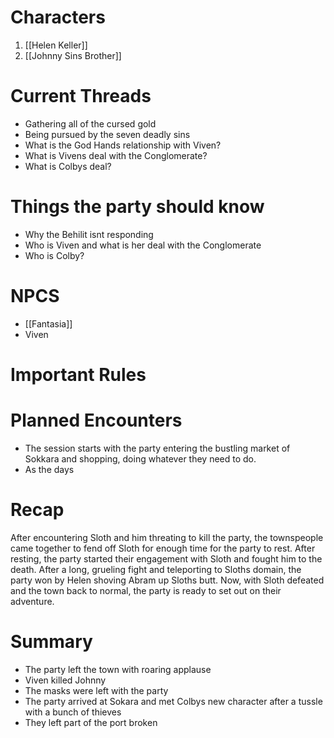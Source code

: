 # Characters
1. [[Helen Keller]]
2. [[Johnny Sins Brother]]

# Current Threads
- Gathering all of the cursed gold
- Being pursued by the seven deadly sins
- What is the God Hands relationship with Viven?
- What is Vivens deal with the Conglomerate?
- What is Colbys deal?

# Things the party should know
- Why the Behilit isnt responding
- Who is Viven and what is her deal with the Conglomerate
- Who is Colby?

# NPCS
- [[Fantasia]]
- Viven

# Important Rules

# Planned Encounters
- The session starts with the party entering the bustling market of Sokkara and shopping, doing whatever they need to do.
- As the days 
# Recap
After encountering Sloth and him threating to kill the party, the townspeople came together to fend off Sloth for enough time for the party to rest. After resting, the party started their engagement with Sloth and fought him to the death. After a long, grueling fight and teleporting to Sloths domain, the party won by Helen shoving Abram up Sloths butt. Now, with Sloth defeated and the town back to normal, the party is ready to set out on their adventure. 
# Summary
- The party left the town with roaring applause
- Viven killed Johnny
- The masks were left with the party
- The party arrived at Sokara and met Colbys new character after a tussle with a bunch of thieves
- They left part of the port broken